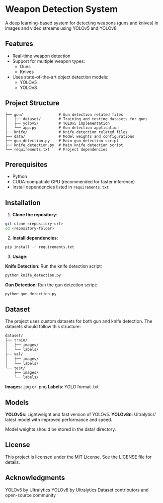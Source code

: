 # Weapon Detection System

A deep learning-based system for detecting weapons (guns and knives) in images and video streams using YOLOv5 and YOLOv8.

## Features
- Real-time weapon detection
- Support for multiple weapon types:
  - Guns
  - Knives
- Uses state-of-the-art object detection models:
  - YOLOv5
  - YOLOv8

## Project Structure

```text
├── gun/                # Gun detection related files
│   ├── dataset/        # Training and testing datasets for guns
│   ├── yolov5/         # YOLOv5 implementation
│   └── app.py          # Gun detection application
├── knife/              # Knife detection related files
├── data/               # Model weights and configurations
├── gun_detection.py    # Main gun detection script
├── knife_detection.py  # Main knife detection script
└── requirements.txt    # Project dependencies
```


## Prerequisites
- Python
- CUDA-compatible GPU (recommended for faster inference)
- Install dependencies listed in `requirements.txt`

## Installation

1. **Clone the repository**:
```bash
git clone <repository-url>
cd <repository-folder>
```

2. **Install dependencies**:
```bash
pip install -r requirements.txt
```

3. **Usage**:

**Knife Detection**:
Run the knife detection script:
```bash
python knife_detection.py
```

**Gun Detection**:
Run the gun detection script:
```bash
python gun_detection.py
```

## Dataset

The project uses custom datasets for both gun and knife detection. The datasets should follow this structure:

```bash
dataset/
├── train/
│   ├── images/
│   └── labels/
├── val/
│   ├── images/
│   └── labels/
└── test/
    ├── images/
    └── labels/
```

**Images**: .jpg or .png
**Labels**: YOLO format .txt

## Models

**YOLOv5s**: Lightweight and fast version of YOLOv5.
**YOLOv8n**: Ultralytics' latest model with improved performance and speed.

Model weights should be stored in the data/ directory.

## License
This project is licensed under the MIT License. See the LICENSE file for details.

## Acknowledgments
YOLOv5 by Ultralytics
YOLOv8 by Ultralytics
Dataset contributors and open-source community
